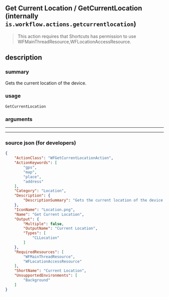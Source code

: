 
## Get Current Location / GetCurrentLocation (internally `is.workflow.actions.getcurrentlocation`)

> This action requires that Shortcuts has permission to use WFMainThreadResource,WFLocationAccessResource.


## description

### summary

Gets the current location of the device.


### usage
```
GetCurrentLocation 
```

### arguments

---



---

### source json (for developers)

```json
{
	"ActionClass": "WFGetCurrentLocationAction",
	"ActionKeywords": [
		"gps",
		"map",
		"place",
		"address"
	],
	"Category": "Location",
	"Description": {
		"DescriptionSummary": "Gets the current location of the device."
	},
	"IconName": "Location.png",
	"Name": "Get Current Location",
	"Output": {
		"Multiple": false,
		"OutputName": "Current Location",
		"Types": [
			"CLLocation"
		]
	},
	"RequiredResources": [
		"WFMainThreadResource",
		"WFLocationAccessResource"
	],
	"ShortName": "Current Location",
	"UnsupportedEnvironments": [
		"Background"
	]
}
```
